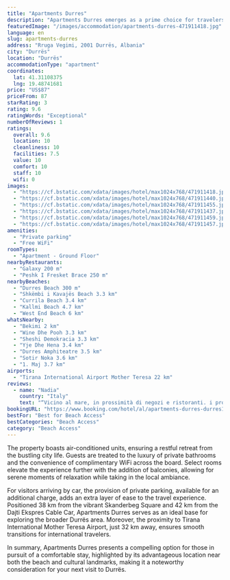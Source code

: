 ```yaml
---
title: "Apartments Durres"
description: "Apartments Durres emerges as a prime choice for travelers seeking a blend of comfort and convenience, situated a mere 400 meters from the inviting shores of Durres Beach."
featuredImage: "/images/accommodation/apartments-durres-471911418.jpg"
language: en
slug: apartments-durres
address: "Rruga Vegimi, 2001 Durrës, Albania"
city: "Durrës"
location: "Durrës"
accommodationType: "apartment"
coordinates:
  lat: 41.31108375
  lng: 19.48741681
price: "US$87"
priceFrom: 87
starRating: 3
rating: 9.6
ratingWords: "Exceptional"
numberOfReviews: 1
ratings:
  overall: 9.6
  location: 10
  cleanliness: 10
  facilities: 7.5
  value: 10
  comfort: 10
  staff: 10
  wifi: 0
images:
  - "https://cf.bstatic.com/xdata/images/hotel/max1024x768/471911418.jpg?k=4e0a16ebd1e42575d3d52ba93e552eed3148bca88ae70746f3d8dc5ed2a4b0c3&o=&hp=1"
  - "https://cf.bstatic.com/xdata/images/hotel/max1024x768/471911440.jpg?k=9b9dc9805e040ee4fe3c7de30ccc6d89b6ea37ae5cfa883d811117ddb6e97aa5&o=&hp=1"
  - "https://cf.bstatic.com/xdata/images/hotel/max1024x768/471911455.jpg?k=b8064517675fe9b4bd3d546bcd52f463b4ef8c2bbc16033da6c239c9ebc85942&o=&hp=1"
  - "https://cf.bstatic.com/xdata/images/hotel/max1024x768/471911437.jpg?k=ba4029c1abc886c740d6a24eeb3593e2a9283ae1ab7b9a4c5301793abc514009&o=&hp=1"
  - "https://cf.bstatic.com/xdata/images/hotel/max1024x768/471911459.jpg?k=f55063a1b1fc3be9878b8066b90f29997215d53cf3c6fb21c77ae1544fdbcc63&o=&hp=1"
  - "https://cf.bstatic.com/xdata/images/hotel/max1024x768/471911457.jpg?k=83700138eef092093148af37a0be5218e7e8ed4616d813afbc57aee423ec6d96&o=&hp=1"
amenities:
  - "Private parking"
  - "Free WiFi"
roomTypes:
  - "Apartment - Ground Floor"
nearbyRestaurants:
  - "Galaxy 200 m"
  - "Peshk I Fresket Brace 250 m"
nearbyBeaches:
  - "Durres Beach 300 m"
  - "Shkëmbi i Kavajës Beach 3.3 km"
  - "Currila Beach 3.4 km"
  - "Kallmi Beach 4.7 km"
  - "West End Beach 6 km"
whatsNearby:
  - "Bekimi 2 km"
  - "Wine Dhe Pooh 3.3 km"
  - "Sheshi Demokracia 3.3 km"
  - "Yje Dhe Hena 3.4 km"
  - "Durres Amphiteatre 3.5 km"
  - "Sotir Noka 3.6 km"
  - "1. Maj 3.7 km"
airports:
  - "Tirana International Airport Mother Teresa 22 km"
reviews:
  - name: "Nadia"
    country: "Italy"
    text: "“Vicino al mare, in prossimità di negozi e ristoranti. i proprietari veramente adorabili, hanno fatto di tutto per facilitarci il soggiorno.”"
bookingURL: "https://www.booking.com/hotel/al/apartments-durres-durres1.en-gb.html?aid=8035640"
bestFor: "Best for Beach Access"
bestCategories: "Beach Access"
category: "Beach Access"
---
```


The property boasts air-conditioned units, ensuring a restful retreat from the bustling city life. Guests are treated to the luxury of private bathrooms and the convenience of complimentary WiFi across the board. Select rooms elevate the experience further with the addition of balconies, allowing for serene moments of relaxation while taking in the local ambiance.

For visitors arriving by car, the provision of private parking, available for an additional charge, adds an extra layer of ease to the travel experience. Positioned 38 km from the vibrant Skanderbeg Square and 42 km from the Dajti Ekspres Cable Car, Apartments Durres serves as an ideal base for exploring the broader Durrës area. Moreover, the proximity to Tirana International Mother Teresa Airport, just 32 km away, ensures smooth transitions for international travelers.

In summary, Apartments Durres presents a compelling option for those in pursuit of a comfortable stay, highlighted by its advantageous location near both the beach and cultural landmarks, making it a noteworthy consideration for your next visit to Durrës.